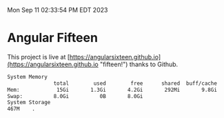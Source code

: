 Mon Sep 11 02:33:54 PM EDT 2023

# Angular Fifteen


This project is live at [https://angularsixteen.github.io](https://angularsixteen.github.io "fifteen!") thanks to Github.

```bash
System Memory
               total        used        free      shared  buff/cache   available
Mem:            15Gi       1.3Gi       4.2Gi       292Mi       9.8Gi        13Gi
Swap:          8.0Gi          0B       8.0Gi
System Storage
467M	.
```
